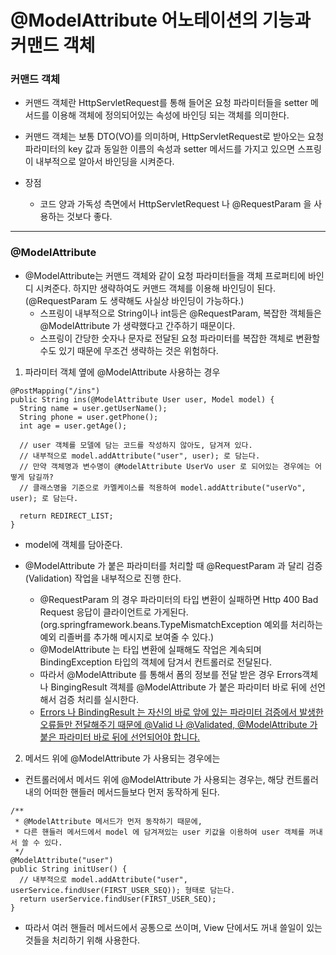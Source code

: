 # @ModelAttribute 어노테이션의 기능과 커맨드 객체

### 커맨드 객체
- 커맨드 객체란 HttpServletRequest를 통해 들어온 요청 파라미터들을 setter 메서드를 이용해
  객체에 정의되어있는 속성에 바인딩 되는 객체를 의미한다.
  
- 커맨드 객체는 보통 DTO(VO)를 의미하며, HttpServletRequest로 받아오는 요청 파라미터의 key 값과
  동일한 이름의 속성과 setter 메서드를 가지고 있으면 스프링이 내부적으로 알아서 바인딩을 시켜준다. 

- 장점
	- 코드 양과 가독성 측면에서 HttpServletRequest 나 @RequestParam 을 사용하는 것보다 좋다. 
	
---	
	
### @ModelAttribute
- @ModelAttribute는 커맨드 객체와 같이 요청 파라미터들을 객체 프로퍼티에 바인디 시켜준다.
  하지만 생략하여도 커맨드 객체를 이용해 바인딩이 된다.(@RequestParam 도 생략해도 사실상 바인딩이 가능하다.)
	- 스프링이 내부적으로 String이나 int등은 @RequestParam, 복잡한 객체들은 @ModelAttribute 가 생략했다고 간주하기 때문이다.
	- 스프링이 간당한 숫자나 문자로 전달된 요청 파라미터를 복잡한 객체로 변환할 수도 있기 때문에 무조건 생략하는 것은 위험하다.

1. 파라미터 객체 옆에 @ModelAttribute 사용하는 경우
```
@PostMapping("/ins")
public String ins(@ModelAttribute User user, Model model) {
  String name = user.getUserName();
  String phone = user.getPhone();
  int age = user.getAge();
  
  // user 객체를 모델에 담는 코드를 작성하지 않아도, 담겨져 있다.
  // 내부적으로 model.addAttribute("user", user); 로 담는다.
  // 만약 객체명과 변수명이 @ModelAttribute UserVo user 로 되어있는 경우에는 어떻게 담길까?
  // 클래스명을 기준으로 카멜케이스를 적용하여 model.addAttribute("userVo", user); 로 담는다.
  
  return REDIRECT_LIST;
}
```
- model에 객체를 담아준다.

- @ModelAttribute 가 붙은 파라미터를 처리할 때 @RequestParam 과 달리 검증(Validation) 작업을 내부적으로 진행 한다.
	- @RequestParam 의 경우 파라미터의 타입 변환이 실패하면 Http 400 Bad Request 응답이 클라이언트로 가게된다.
	  (org.springframework.beans.TypeMismatchException 예외를 처리하는 예외 리졸버를 추가해 메시지로 보여줄 수 있다.)
	- @ModelAttribute 는 타입 변환에 실패해도 작업은 계속되며 BindingException 타입의 객체에 담겨서 컨트롤러로 전달된다.
	- 따라서 @ModelAttribute 를 통해서 폼의 정보를 전달 받은 경우 Errors객체나 BingingResult 객체를 @ModelAttribute 가
	  붙은 파라미터 바로 뒤에 선언해서 검증 처리를 실시한다.
	- <U>Errors 나 BindingResult 는 자신의 바로 앞에 있는 파라미터 검증에서 발생한 오류들만 전달해주기 때문에 @Valid 나 @Validated, @ModelAttribute 가 붙은 파라미터 바로 뒤에 선언되어야 합니다.</U>
	
	
2. 메서드 위에 @ModelAttribute 가 사용되는 경우에는
- 컨트롤러에서 메서드 위에 @ModelAttribute 가 사용되는 경우는, 해당 컨트롤러 내의 어떠한 핸들러 메서드들보다 먼저 동작하게 된다.
```
/**
 * @ModelAttribute 메서드가 먼저 동작하기 때문에,
 * 다른 핸들러 메서드에서 model 에 담겨져있는 user 키값을 이용하여 user 객체를 꺼내서 쓸 수 있다.
 */
@ModelAttribute("user")
public String initUser() {
  // 내부적으로 model.addAttribute("user", userService.findUser(FIRST_USER_SEQ)); 형태로 담는다.
  return userService.findUser(FIRST_USER_SEQ); 
}
```
- 따라서 여러 핸들러 메서드에서 공통으로 쓰이며, View 단에서도 꺼내 쓸일이 있는 것들을 처리하기 위해 사용한다.










